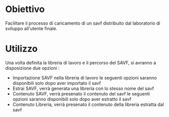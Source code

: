 # Obiettivo
Facilitare il processo di caricamento di un savf distribuito dal laboratorio di sviluppo all'utente finale.

# Utilizzo
Una volta definita la libreria di lavoro e il percorso del SAVF, si avranno a disposizione due opzioni : 
-  Importazione SAVF nella libreria di lavoro
le seguenti opzioni saranno disponibili solo dopo aver importato il savf
-  Estrai SAVF, verrà generata una libreria con lo stesso nome del savf
-  Contenuto SAVF, verrà presenato il contenuto del savf
le seguenti opzioni saranno disponibili solo dopo aver estratto il savf
-  Contenuto Libreria, verrà presenato il contenuto della libreria estratta dal savf
